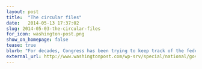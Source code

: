 ```yaml
---
layout: post
title:  "The circular files"
date:   2014-05-13 17:37:02
slug: 2014-05-03-the-circular-files
for_icon: washington-post.png
show_on_homepage: false
tease: true
blurb: "For decades, Congress has been trying to keep track of the federal bureaucracy by mandating that agencies turn in written reports about their work. Legislators have asked for far more reports than they can keep track of."
external_url: http://www.washingtonpost.com/wp-srv/special/national/government-reports/
---
```


